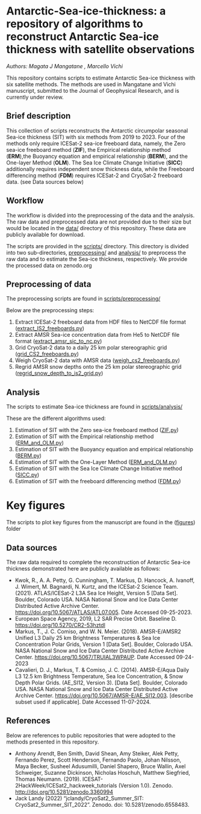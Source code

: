 # Antarctic-Sea-ice-thickness: a repository of algorithms to reconstruct Antarctic Sea-ice thickness with satellite observations
_Authors: Magata J Mangatane , Marcello Vichi_

 This repository contains scripts to estimate Antarctic Sea-ice thickness with six satellite methods. The methods are used in Mangatane and Vichi manuscript, submitted to the Journal of Geophysical Research, and is currently under review.

## Brief description
This collection of scripts reconstructs the Antarctic circumpolar seasonal Sea-ice thickness (SIT) with six methods from 2019 to 2023. Four of the methods only require ICESat-2 sea-ice freeboard data, namely, the Zero sea-ice freeboard method (**ZIF**), the Empirical relationship method (**ERM**),the Buoyancy equation and empirical relationship (**BERM**), and the One-layer Method (**OLM**). The Sea Ice Climate Change Initiative (**SICC**) additionally requires independent snow thickness data, while the Freeboard differencing method (**FDM**) requires ICESat-2 and CryoSat-2 freeboard data. (see Data sources below)

## Workflow
The workflow is divided into the preprocessing of the data and the analysis. The raw data and preprocessed data are not provided due to their size but would be located in the [data/](data/) directory of this repository. These data are publicly available for download. 

 The scripts are provided in the [scripts/](scripts/) directory. This directory is divided into two sub-directories, [preprocessing/](preprocessing/) and [analysis/](analysis/) to preprocess the raw data and to estimate the Sea-ice thickness, respectively. We provide the processed data on zenodo.org


## Preprocessing of data
The preprocessing scripts are found in [scripts/preprocessing/](scripts/preprocessing/)

 Below are the preprocessing steps:
 1. Extract ICESat-2 freeboard data from HDF files to NetCDF file format ([extract_IS2_freeboards.py](scripts/preprocessing/extract_IS2_freeboards.py))
 2. Extract AMSR Sea-ice concentration data from He5 to NetCDF file format ([extract_amsr_sic_to_nc.py](scripts/preprocessing/extract_amsr_sic_to_nc.py))
 3. Grid CryoSat-2 data to a daily 25 km polar stereographic grid ([grid_CS2_freeboards.py](scripts/preprocessing/grid_CS2_freeboards.py))
 4. Weigh CryoSat-2 data with AMSR data ([weigh_cs2_freeboards.py](scripts/preprocessing/weigh_cs2_freeboards.py))
 5. Regrid AMSR snow depths onto the 25 km polar stereographic grid ([regrid_snow_depth_to_is2_grid.py](scripts/preprocessing/regrid_snow_depth_to_is2_grid.py))

## Analysis
The scripts to estimate Sea-ice thickness are found in [scripts/analysis/](scripts/analysis/)
 
 These are the different algorithms used:
 1. Estimation of SIT with the Zero sea-ice freeboard method ([ZIF.py](scripts/analysis/ZIF.py))
 2. Estimation of SIT with the Empirical relationship method ([ERM_and_OLM.py](scripts/analysis/ERM_and_OLM.py))
 3. Estimation of SIT with the Buoyancy equation and empirical relationship ([BERM.py](scripts/analysis/BERM.py))
 4. Estimation of SIT with the One-Layer Method ([ERM_and_OLM.py](scripts/analysis/ERM_and_OLM.py))
 5. Estimation of SIT with the Sea Ice Climate Change Initiative method ([SICC.py](scripts/analysis/SICC.py))
 6. Estimation of SIT with the freeboard differencing method ([FDM.py](scripts/analysis/FDM.py))

# Key figures
The scripts to plot key figures from the manuscript are found in the ([figures](scripts/figures)) folder

## Data sources
The raw data required to complete the reconstruction of Antarctic Sea-ice thickness demonstrated here are publicly available as follows:
* Kwok, R., A. A. Petty, G. Cunningham, T. Markus, D. Hancock, A. Ivanoff, J. Wimert, M. Bagnardi, N. Kurtz, and  the ICESat-2 Science Team. (2021). ATLAS/ICESat-2 L3A Sea Ice Height, Version 5 [Data Set]. Boulder, Colorado USA. NASA National Snow and Ice Data Center Distributed Active Archive Center. https://doi.org/10.5067/ATLAS/ATL07.005. Date Accessed 09-25-2023.
* European Space Agency, 2019, L2 SAR Precise Orbit. Baseline D. https://doi.org/10.5270/CR2-53hztdl
* Markus, T., J. C. Comiso, and W. N. Meier. (2018). AMSR-E/AMSR2 Unified L3 Daily 25 km Brightness Temperatures & Sea Ice Concentration Polar Grids, Version 1 [Data Set]. Boulder, Colorado USA. NASA National Snow and Ice Data Center Distributed Active Archive Center. https://doi.org/10.5067/TRUIAL3WPAUP. Date Accessed 09-24-2023
* Cavalieri, D. J., Markus, T. & Comiso, J. C. (2014). AMSR-E/Aqua Daily L3 12.5 km Brightness Temperature, Sea Ice Concentration, & Snow Depth Polar Grids. (AE_SI12, Version 3). [Data Set]. Boulder, Colorado USA. NASA National Snow and Ice Data Center Distributed Active Archive Center. https://doi.org/10.5067/AMSR-E/AE_SI12.003. [describe subset used if applicable]. Date Accessed 11-07-2024.

## References
Below are references to public repositories that were adopted to the methods presented in this repository. 
* Anthony Arendt, Ben Smith, David Shean, Amy Steiker, Alek Petty, Fernando Perez, Scott Henderson, Fernando Paolo, Johan Nilsson, Maya Becker, Susheel Adusumilli, Daniel Shapero, Bruce Wallin, Axel Schweiger, Suzanne Dickinson, Nicholas Hoschuh, Matthew Siegfried, Thomas Neumann. (2019). ICESAT-2HackWeek/ICESat2_hackweek_tutorials (Version 1.0). Zenodo. http://doi.org/10.5281/zenodo.3360994
* Jack Landy (2022) “jclandy/CryoSat2_Summer_SIT: CryoSat2_Summer_SIT_2022”. Zenodo. doi: 10.5281/zenodo.6558483.

 
